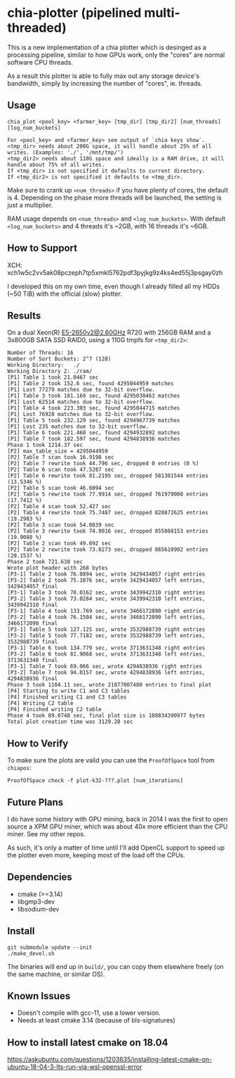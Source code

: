 # chia-plotter (pipelined multi-threaded)

This is a new implementation of a chia plotter which is desinged as a processing pipeline,
similar to how GPUs work, only the "cores" are normal software CPU threads.

As a result this plotter is able to fully max out any storage device's bandwidth,
simply by increasing the number of "cores", ie. threads.

## Usage

```
chia_plot <pool_key> <farmer_key> [tmp_dir] [tmp_dir2] [num_threads] [log_num_buckets]

For <pool_key> and <farmer_key> see output of `chia keys show`.
<tmp_dir> needs about 200G space, it will handle about 25% of all writes. (Examples: './', '/mnt/tmp/')
<tmp_dir2> needs about 110G space and ideally is a RAM drive, it will handle about 75% of all writes.
If <tmp_dir> is not specified it defaults to current directory.
If <tmp_dir2> is not specified it defaults to <tmp_dir>.
```

Make sure to crank up `<num_threads>` if you have plenty of cores, the default is 4.
Depending on the phase more threads will be launched, the setting is just a multiplier.

RAM usage depends on `<num_threads>` and `<log_num_buckets>`.
With default `<log_num_buckets>` and 4 threads it's ~2GB, with 16 threads it's ~6GB.

## How to Support

XCH: xch1w5c2vv5ak08pczeph7tp5xmkl5762pdf3pyjkg9z4ks4ed55j3psgay0zh

I developed this on my own time, even though I already filled all my HDDs (~50 TiB) with the official (slow) plotter.

## Results

On a dual Xeon(R) E5-2650v2@2.60GHz R720 with 256GB RAM and a 3x800GB SATA SSD RAID0, using a 110G tmpfs for `<tmp_dir2>`:

```
Number of Threads: 16
Number of Sort Buckets: 2^7 (128)
Working Directory:   ./
Working Directory 2: ./ram/
[P1] Table 1 took 21.0467 sec
[P1] Table 2 took 152.6 sec, found 4295044959 matches
[P1] Lost 77279 matches due to 32-bit overflow.
[P1] Table 3 took 181.169 sec, found 4295030463 matches
[P1] Lost 62514 matches due to 32-bit overflow.
[P1] Table 4 took 223.303 sec, found 4295044715 matches
[P1] Lost 76928 matches due to 32-bit overflow.
[P1] Table 5 took 232.129 sec, found 4294967739 matches
[P1] Lost 235 matches due to 32-bit overflow.
[P1] Table 6 took 221.468 sec, found 4294932892 matches
[P1] Table 7 took 182.597 sec, found 4294838936 matches
Phase 1 took 1214.37 sec
[P2] max_table_size = 4295044959
[P2] Table 7 scan took 16.9198 sec
[P2] Table 7 rewrite took 44.796 sec, dropped 0 entries (0 %)
[P2] Table 6 scan took 47.5287 sec
[P2] Table 6 rewrite took 81.2195 sec, dropped 581301544 entries (13.5346 %)
[P2] Table 5 scan took 46.6094 sec
[P2] Table 5 rewrite took 77.9914 sec, dropped 761979000 entries (17.7412 %)
[P2] Table 4 scan took 52.427 sec
[P2] Table 4 rewrite took 75.7487 sec, dropped 828872625 entries (19.2983 %)
[P2] Table 3 scan took 54.0839 sec
[P2] Table 3 rewrite took 74.9016 sec, dropped 855088153 entries (19.9088 %)
[P2] Table 2 scan took 49.692 sec
[P2] Table 2 rewrite took 73.0273 sec, dropped 865610902 entries (20.1537 %)
Phase 2 took 721.638 sec
Wrote plot header with 268 bytes
[P3-1] Table 2 took 76.0894 sec, wrote 3429434057 right entries
[P3-2] Table 2 took 75.1076 sec, wrote 3429434057 left entries, 3429434057 final
[P3-1] Table 3 took 78.0162 sec, wrote 3439942310 right entries
[P3-2] Table 3 took 73.0284 sec, wrote 3439942310 left entries, 3439942310 final
[P3-1] Table 4 took 133.769 sec, wrote 3466172090 right entries
[P3-2] Table 4 took 76.1504 sec, wrote 3466172090 left entries, 3466172090 final
[P3-1] Table 5 took 127.125 sec, wrote 3532988739 right entries
[P3-2] Table 5 took 77.7182 sec, wrote 3532988739 left entries, 3532988739 final
[P3-1] Table 6 took 134.779 sec, wrote 3713631348 right entries
[P3-2] Table 6 took 81.9068 sec, wrote 3713631348 left entries, 3713631348 final
[P3-1] Table 7 took 69.066 sec, wrote 4294838936 right entries
[P3-2] Table 7 took 94.0157 sec, wrote 4294838936 left entries, 4294838936 final
Phase 3 took 1104.11 sec, wrote 21877007480 entries to final plot
[P4] Starting to write C1 and C3 tables
[P4] Finished writing C1 and C3 tables
[P4] Writing C2 table
[P4] Finished writing C2 table
Phase 4 took 89.0748 sec, final plot size is 108834390977 bytes
Total plot creation time was 3129.28 sec
```

## How to Verify

To make sure the plots are valid you can use the `ProofOfSpace` tool from `chiapos`:

```
ProofOfSpace check -f plot-k32-???.plot [num_iterations]
```

## Future Plans

I do have some history with GPU mining, back in 2014 I was the first to open source a XPM GPU miner,
which was about 40x more efficient than the CPU miner. See my other repos.

As such, it's only a matter of time until I'll add OpenCL support to speed up the plotter even more,
keeping most of the load off the CPUs.

## Dependencies

- cmake (>=3.14)
- libgmp3-dev
- libsodium-dev

## Install

```
git submodule update --init
./make_devel.sh
```

The binaries will end up in `build/`, you can copy them elsewhere freely (on the same machine, or similar OS).

## Known Issues

- Doesn't compile with gcc-11, use a lower version.
- Needs at least cmake 3.14 (because of bls-signatures)

## How to install latest cmake on 18.04

https://askubuntu.com/questions/1203635/installing-latest-cmake-on-ubuntu-18-04-3-lts-run-via-wsl-openssl-error

